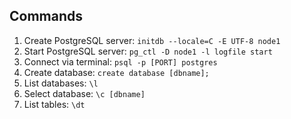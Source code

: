 ## Commands

1. Create PostgreSQL server: `initdb --locale=C -E UTF-8 node1`
2. Start PostgreSQL server: `pg_ctl -D node1 -l logfile start`
3. Connect via terminal: `psql -p [PORT] postgres`
4. Create database: `create database [dbname];`
5. List databases: `\l`
6. Select database: `\c [dbname]`
7. List tables: `\dt`